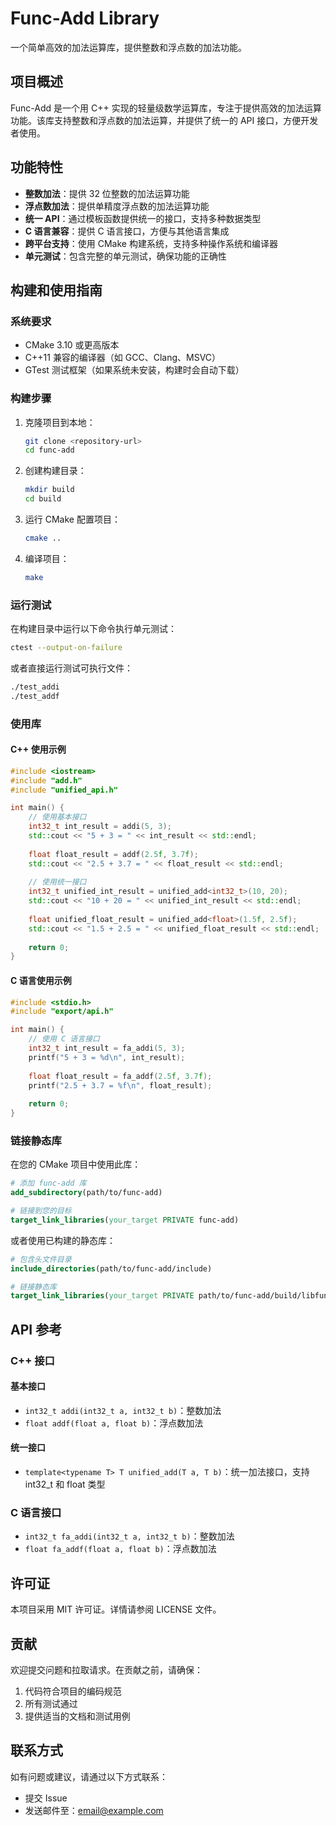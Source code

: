 # Func-Add Library

一个简单高效的加法运算库，提供整数和浮点数的加法功能。

## 项目概述

Func-Add 是一个用 C++ 实现的轻量级数学运算库，专注于提供高效的加法运算功能。该库支持整数和浮点数的加法运算，并提供了统一的 API 接口，方便开发者使用。

## 功能特性

- **整数加法**：提供 32 位整数的加法运算功能
- **浮点数加法**：提供单精度浮点数的加法运算功能
- **统一 API**：通过模板函数提供统一的接口，支持多种数据类型
- **C 语言兼容**：提供 C 语言接口，方便与其他语言集成
- **跨平台支持**：使用 CMake 构建系统，支持多种操作系统和编译器
- **单元测试**：包含完整的单元测试，确保功能的正确性

## 构建和使用指南

### 系统要求

- CMake 3.10 或更高版本
- C++11 兼容的编译器（如 GCC、Clang、MSVC）
- GTest 测试框架（如果系统未安装，构建时会自动下载）

### 构建步骤

1. 克隆项目到本地：
   ```bash
   git clone <repository-url>
   cd func-add
   ```

2. 创建构建目录：
   ```bash
   mkdir build
   cd build
   ```

3. 运行 CMake 配置项目：
   ```bash
   cmake ..
   ```

4. 编译项目：
   ```bash
   make
   ```

### 运行测试

在构建目录中运行以下命令执行单元测试：

```bash
ctest --output-on-failure
```

或者直接运行测试可执行文件：

```bash
./test_addi
./test_addf
```

### 使用库

#### C++ 使用示例

```cpp
#include <iostream>
#include "add.h"
#include "unified_api.h"

int main() {
    // 使用基本接口
    int32_t int_result = addi(5, 3);
    std::cout << "5 + 3 = " << int_result << std::endl;
    
    float float_result = addf(2.5f, 3.7f);
    std::cout << "2.5 + 3.7 = " << float_result << std::endl;
    
    // 使用统一接口
    int32_t unified_int_result = unified_add<int32_t>(10, 20);
    std::cout << "10 + 20 = " << unified_int_result << std::endl;
    
    float unified_float_result = unified_add<float>(1.5f, 2.5f);
    std::cout << "1.5 + 2.5 = " << unified_float_result << std::endl;
    
    return 0;
}
```

#### C 语言使用示例

```c
#include <stdio.h>
#include "export/api.h"

int main() {
    // 使用 C 语言接口
    int32_t int_result = fa_addi(5, 3);
    printf("5 + 3 = %d\n", int_result);
    
    float float_result = fa_addf(2.5f, 3.7f);
    printf("2.5 + 3.7 = %f\n", float_result);
    
    return 0;
}
```

### 链接静态库

在您的 CMake 项目中使用此库：

```cmake
# 添加 func-add 库
add_subdirectory(path/to/func-add)

# 链接到您的目标
target_link_libraries(your_target PRIVATE func-add)
```

或者使用已构建的静态库：

```cmake
# 包含头文件目录
include_directories(path/to/func-add/include)

# 链接静态库
target_link_libraries(your_target PRIVATE path/to/func-add/build/libfunc-add.a)
```

## API 参考

### C++ 接口

#### 基本接口

- `int32_t addi(int32_t a, int32_t b)`：整数加法
- `float addf(float a, float b)`：浮点数加法

#### 统一接口

- `template<typename T> T unified_add(T a, T b)`：统一加法接口，支持 int32_t 和 float 类型

### C 语言接口

- `int32_t fa_addi(int32_t a, int32_t b)`：整数加法
- `float fa_addf(float a, float b)`：浮点数加法

## 许可证

本项目采用 MIT 许可证。详情请参阅 LICENSE 文件。

## 贡献

欢迎提交问题和拉取请求。在贡献之前，请确保：

1. 代码符合项目的编码规范
2. 所有测试通过
3. 提供适当的文档和测试用例

## 联系方式

如有问题或建议，请通过以下方式联系：

- 提交 Issue
- 发送邮件至：<email@example.com>